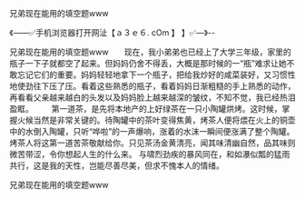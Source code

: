 兄弟现在能用的填空题www

《——✅手机浏览器打开网沚【ａ３ｅ６. cOm 】 】✅—》--

兄弟现在能用的填空题www　　现在，我小弟弟也已经上了大学三年级，家里的瓶子一下子就都空了起来。但妈妈仍舍不得丢，大概是那时候的一“瓶”难求让她不敢忘记它们的重要。妈妈轻轻地拿下一个瓶子，把给我炒好的咸菜装好，又习惯性地使劲往下压了压。看着这些熟悉的瓶子，看着妈妈日渐粗糙的手上熟悉的动作，再看看父亲越来越白的头发以及妈妈脸上越来越深的皱纹，不知不觉，我已经热泪盈眶。
　　第一道茶，是先将本地产的上好绿茶在一只小陶罐烘烤。这时候，掌握火候当然是非常关键的。待陶罐中的茶叶变得焦黄，烤茶人便将煨在火上的铜壶中的水倒入陶罐，只听“哗啦”的一声爆响，涨着的水沫一瞬间便涨满了整个陶罐。烤茶人将这第一道苦茶敬献给你。只见茶汤金黄清亮，闻其味清幽自然，品其味则微苦带涩，令你想起人生的什么来。
与啸烈劲疾的暴风同在，和如瀑似瓢的猛雨共行，这是我的天性，岂能尽善尽美，但求不愧本人的情绪。





兄弟现在能用的填空题www
